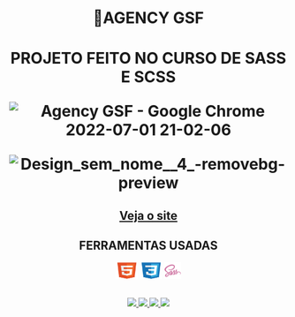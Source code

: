 # <div align="center">📌AGENCY GSF
<h1 align="center">PROJETO FEITO NO CURSO DE SASS E SCSS

![Agency GSF - Google Chrome 2022-07-01 21-02-06](https://user-images.githubusercontent.com/97768716/176978929-5553133b-636b-4c91-9316-0405963fb08e.gif)

  
![Design_sem_nome__4_-removebg-preview](https://user-images.githubusercontent.com/97768716/176979435-39c5b9bd-7c4e-4ccc-a29b-a6f6f518a028.png)


<h2 align="center">
  <a href="https://agency-gsf.vercel.app/" target="_blank"> Veja o site </a>
</h2>


<h2 align="center"> FERRAMENTAS USADAS </h2>

<div align="center" style="display: inline_block">
  <img align="center" alt="GSF-HTML" height="30" width="40" src="https://raw.githubusercontent.com/devicons/devicon/master/icons/html5/html5-original.svg">
  <img align="center" alt="GSF-CSS" height="30" width="40" src="https://raw.githubusercontent.com/devicons/devicon/master/icons/css3/css3-original.svg">
  <img align="center" alt="GSF-JS" height="30" width"40" src="https://raw.githubusercontent.com/devicons/devicon/master/icons/sass/sass-original.svg">
 
</div>
<br>

<div align="center" style="display:inline_block"> <br> 
  
  <a href="https://www.instagram.com/gabriel_furtado2002/" target="_blank">
    <img src="https://img.shields.io/badge/-Instagram-%23E4405F?style=for-the-badge&logo=instagram&logoColor=white" 
  </a>
 	
 <a href="https://discord.gg/wagxzStdcR" target="_blank">
   <img src="https://img.shields.io/badge/Discord-7289DA?style=for-the-badge&logo=discord&logoColor=white" 
  </a>
  
  <a href = "mailto:gs294860@gmail.com" target="_blank">
    <img src="https://img.shields.io/badge/-Gmail-%23333?style=for-the-badge&logo=gmail&logoColor=white" 
  </a>
  
  <a href="https://www.linkedin.com/in/gabriel-furtado-847aa7225/" target="_blank">
    <img src="https://img.shields.io/badge/-LinkedIn-%230077B5?style=for-the-badge&logo=linkedin&logoColor=white">
  </a> 
  
  </div>




